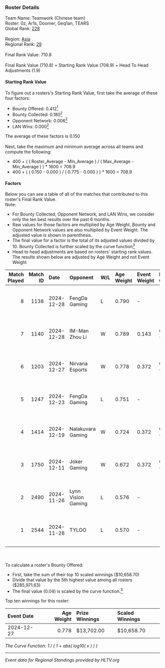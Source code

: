 ### Roster Details<br />
Team Name: Teamwork (Chinese team)<br />
Roster: 0z, Ar1s, Doomer, Geq1an, TEARS<br />
Global Rank: [228](../../standings_global_2025_02_28.md)<br />
<br />
Region: [Asia]( ../../standings_asia_2025_02_28.md)<br />
Regional Rank: [29]( ../../standings_asia_2025_02_28.md)<br />
<br />
Final Rank Value:  710.8<br />
<br />
Final Rank Value (710.8) = Starting Rank Value (708.9) + Head To Head Adjustments (1.9)<br />

#### Starting Rank Value<br />
To figure out a rosters's Starting Rank Value, first take the average of these four factors:<br />
- Bounty Offered: 0.412[<sup>1</sup>](#table2)
- Bounty Collected: 0.180[<sup>2</sup>](#table1)
- Opponent Network: 0.006[<sup>2</sup>](#table1)
- LAN Wins: 0.000[<sup>2</sup>](#table1)

The average of these factors is 0.150<br />
<br />
Next, take the maximum and minimum average across all teams and compute the following:<br />
- 400 + ( ( Roster_Average - Min_Average ) / ( Max_Average - Min_Average ) ) * 1600 = 708.9
- 400 + ( ( 0.150 - 0.000 ) / ( 0.775 - 0.000 ) ) * 1600 = 708.9


#### Factors<br />
Below you can see a table of all of the matches that contributed to this roster's Final Rank Value.<br />
Note:<br />

- For Bounty Collected, Opponent Network, and LAN Wins, we consider only the ten best results over the past 6 months.
- Raw values for those factors are multiplied by Age Weight. Bounty and Opponent Network values are also multiplied by Event Weight. The adjusted value is shown in parenthesis.
- The final value for a factor is the total of its adjusted values divided by 10. Bounty Collected is further scaled by the curve function[<sup>3</sup>](#curveFunction)
- Head to head adjustments are based on rosters' starting rank values. The results shown below are adjusted by Age Weight and not Event Weight
<span id="table1"></span><br />


| Match Played | Match ID | Date       | Opponent           | W/L | Age Weight | Event Weight | Bounty Collected | Opponent Network | LAN Wins  | H2H Adj. | Roster                          |
| -: | -: | :- | :- | :- | :- | :- | :- | :- | :- | -: | :- |
|            8 |     1138 | 2024-12-28 | FengDa Gaming      | L   | 0.790      | -            | -                | -                | -         |    -9.87 | 0z, Ar1s, Doomer, Geq1an, TEARS |
|            7 |     1140 | 2024-12-28 | IM-Man Zhou Li     | W   | 0.789      | 0.143        | 0.001 (0.000)    | 0.028 (0.003)    | 0 (0.000) |    10.43 | 0z, Ar1s, Doomer, Geq1an, TEARS |
|            6 |     1203 | 2024-12-27 | Nirvana Esports    | W   | 0.778      | 0.372        | 0.000 (0.000)    | 0.059 (0.017)    | 0 (0.000) |     7.91 | 0z, Ar1s, Doomer, Geq1an, TEARS |
|            5 |     1247 | 2024-12-23 | FengDa Gaming      | L   | 0.751      | -            | -                | -                | -         |    -9.96 | 0z, Ar1s, Doomer, Geq1an, TEARS |
|            4 |     1414 | 2024-12-19 | Nalakuvara Gaming  | W   | 0.724      | 0.372        | 0.000 (0.000)    | 0.154 (0.042)    | 0 (0.000) |    10.19 | 0z, Ar1s, Doomer, Geq1an, TEARS |
|            3 |     1750 | 2024-12-11 | Joker Gaming       | W   | 0.672      | 0.372        | 0.000 (0.000)    | 0.000 (0.000)    | 0 (0.000) |     3.31 | 0z, Ar1s, Doomer, Geq1an, TEARS |
|            2 |     2490 | 2024-11-26 | Lynn Vision Gaming | L   | 0.576      | -            | -                | -                | -         |    -5.24 | 0z, Ar1s, Doomer, Geq1an, TEARS |
|            1 |     2544 | 2024-11-26 | TYLOO              | L   | 0.570      | -            | -                | -                | -         |    -4.86 | 0z, Ar1s, Doomer, Geq1an, TEARS |

<br />
<span id="table2"></span><br />
To calculate a roster's Bounty Offered:<br />

- First, take the sum of their top 10 scaled winnings ($10,658.70)
- Divide that value by the 5th highest value among all rosters ($285,971.63)
- The final value (0.04) is scaled by the curve function.[<sup>3</sup>](#curveFunction)

Top ten winnings for this roster:<br />

| Event Date | Age Weight | Prize Winnings | Scaled Winnings |
| :- | -: | :- | :- |
| 2024-12-27 |      0.778 | $13,702.00     | $10,658.70      |


<span id="curveFunction"></span>_The Curve Function: 1 / ( 1 + abs( log10( x ) ) )_<br />

---
_Event data for Regional Standings provided by HLTV.org_<br />
